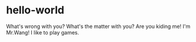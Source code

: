 # hello-world

What's wrong with you?
What's the matter with you?
Are you kiding me!
I'm Mr.Wang! I like to play games.
